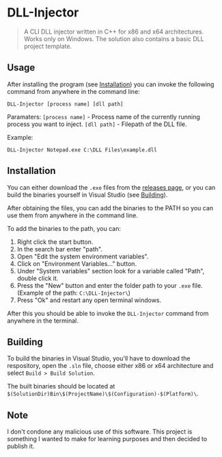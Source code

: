 # DLL-Injector
> A CLI DLL injector written in C++ for x86 and x64 architectures. Works only on Windows. The solution also contains a basic DLL project template.

## Usage
After installing the program (see [Installation](#installation)) you can invoke the following command from anywhere in the command line:
```
DLL-Injector [process name] [dll path]
```
Paramaters:
`[process name]` - Process name of the currently running process you want to inject.
`[dll path]` - Filepath of the DLL file.

Example:
```
DLL-Injector Notepad.exe C:\DLL Files\example.dll
```

## Installation
You can either download the `.exe` files from the [releases page](https://github.com/dexmoh/CLI-DLL-Injector/releases), or you can build the binaries yourself in Visual Studio (see [Building](#building)).

After obtaining the files, you can add the binaries to the PATH so you can use them from anywhere in the command line.

To add the binaries to the path, you can:
1) Right click the start button.
2) In the search bar enter "path".
3) Open "Edit the system environment variables".
4) Click on "Environment Variables..." button.
5) Under "System variables" section look for a variable called "Path", double click it.
6) Press the "New" button and enter the folder path to your `.exe` file. (Example of the path: `C:\DLL-Injector\`)
7) Press "Ok" and restart any open terminal windows.

After this you should be able to invoke the `DLL-Injector` command from anywhere in the terminal.

## Building
To build the binaries in Visual Studio, you'll have to download the respository, open the `.sln` file, choose either x86 or x64 architecture and select `Build > Build Solution`.

The built binaries should be located at `$(SolutionDir)Bin\$(ProjectName)\$(Configuration)-$(Platform)\`.

## Note
I don't condone any malicious use of this software. This project is something I wanted to make for learning purposes and then decided to publish it.
